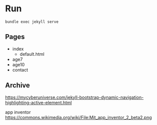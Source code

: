 # Run
```
bundle exec jekyll serve
```

## Pages
- index
    - default.html
- age7
- age10
- contact 



## Archive
https://mycyberuniverse.com/jekyll-bootstrap-dynamic-navigation-highlighting-active-element.html



app inventor
https://commons.wikimedia.org/wiki/File:Mit_app_inventor_2_beta2.png